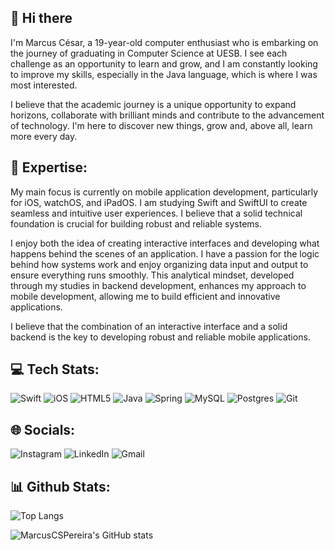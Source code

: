 ## 👋 Hi there

  I'm Marcus César, a 19-year-old computer enthusiast who is embarking on the journey of graduating in Computer Science at UESB. I see each challenge as an opportunity to learn and grow, and I am constantly looking to improve my skills, especially in the Java language, which is where I was most interested.
  
  I believe that the academic journey is a unique opportunity to expand horizons, collaborate with brilliant minds and contribute to the advancement of technology. I'm here to discover new things, grow and, above all, learn more every day.

## 🚀 Expertise:

My main focus is currently on mobile application development, particularly for iOS, watchOS, and iPadOS. I am studying Swift and SwiftUI to create seamless and intuitive user experiences. I believe that a solid technical foundation is crucial for building robust and reliable systems.

I enjoy both the idea of creating interactive interfaces and developing what happens behind the scenes of an application. I have a passion for the logic behind how systems work and enjoy organizing data input and output to ensure everything runs smoothly. This analytical mindset, developed through my studies in backend development, enhances my approach to mobile development, allowing me to build efficient and innovative applications.

I believe that the combination of an interactive interface and a solid backend is the key to developing robust and reliable mobile applications.



## 💻  Tech Stats:

![Swift](https://img.shields.io/badge/swift-F54A2A?style=for-the-badge&logo=swift&logoColor=white)  ![iOS](https://img.shields.io/badge/iOS-000000?style=for-the-badge&logo=ios&logoColor=white)    ![HTML5](https://img.shields.io/badge/html5-%23E34F26.svg?style=for-the-badge&logo=html5&logoColor=white)   ![Java](https://img.shields.io/badge/java-%23ED8B00.svg?style=for-the-badge&logo=openjdk&logoColor=white)   ![Spring](https://img.shields.io/badge/spring-%236DB33F.svg?style=for-the-badge&logo=spring&logoColor=white)   ![MySQL](https://img.shields.io/badge/mysql-%2300f.svg?style=for-the-badge&logo=mysql&logoColor=white)
![Postgres](https://img.shields.io/badge/postgres-%23316192.svg?style=for-the-badge&logo=postgresql&logoColor=white)   ![Git](https://img.shields.io/badge/git-%23F05033.svg?style=for-the-badge&logo=git&logoColor=white)

## 🌐  Socials:

![Instagram](https://img.shields.io/badge/Instagram-%23E4405F.svg?style=for-the-badge&logo=Instagram&logoColor=white)   ![LinkedIn](https://img.shields.io/badge/linkedin-%230077B5.svg?style=for-the-badge&logo=linkedin&logoColor=white)   ![Gmail](https://img.shields.io/badge/Gmail-D14836?style=for-the-badge&logo=gmail&logoColor=white)

## 📊  Github Stats:

![Top Langs](https://github-readme-stats.vercel.app/api/top-langs/?username=MarcusCSPereira&layout=donut&theme=aura)  

![MarcusCSPereira's GitHub stats](https://github-readme-stats.vercel.app/api?username=MarcusCSPereira&hide=stars&showicons=true&theme=aura)
